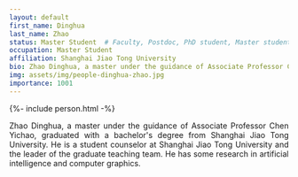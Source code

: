 ```yaml
---
layout: default
first_name: Dinghua
last_name: Zhao
status: Master Student  # Faculty, Postdoc, PhD student, Master student, Undergraduate student, Alumni
occupation: Master Student
affiliation: Shanghai Jiao Tong University
bio: Zhao Dinghua, a master under the guidance of Associate Professor Chen Yichao, graduated with a bachelor's degree from Shanghai Jiao Tong University. He is a student counselor at Shanghai Jiao Tong University and the leader of the graduate teaching team. He has some research in artificial intelligence and computer graphics.
img: assets/img/people-dinghua-zhao.jpg
importance: 1001
---
```


{%- include person.html -%}

<p align="justify">
Zhao Dinghua, a master under the guidance of Associate Professor Chen Yichao, graduated with a bachelor's degree from Shanghai Jiao Tong University. He is a student counselor at Shanghai Jiao Tong University and the leader of the graduate teaching team. He has some research in artificial intelligence and computer graphics.
</p>
